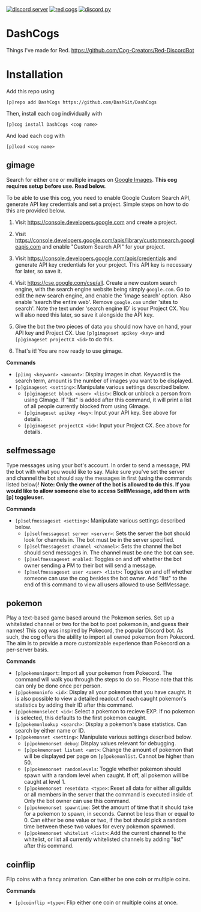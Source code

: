 [![discord server](https://discordapp.com/api/guilds/569601555821756417/embed.png)](https://discord.gg/bYrGzyX)
[![red cogs](https://img.shields.io/badge/Red--DiscordBot-cogs-red.svg)](https://github.com/Cog-Creators/Red-DiscordBot/tree/V3/develop)
[![discord.py](https://img.shields.io/badge/discord-py-blue.svg)](https://github.com/Rapptz/discord.py)

# DashCogs

Things I've made for Red. https://github.com/Cog-Creators/Red-DiscordBot

# Installation

Add this repo using

`[p]repo add DashCogs https://github.com/DashGit/DashCogs`

Then, install each cog individually with

`[p]cog install DashCogs <cog name>`

And load each cog with

`[p]load <cog name>`

## gimage

Search for either one or multiple images on [Google Images](https://images.google.com). **This cog requires setup before use. Read below.**

To be able to use this cog, you need to enable Google Custom Search API, generate API key credentials and set a project. Simple steps on how to do this are provided below.

1) Visit https://console.developers.google.com and create a project.

2) Visit https://console.developers.google.com/apis/library/customsearch.googleapis.com and enable "Custom Search API" for your project.

3) Visit https://console.developers.google.com/apis/credentials and generate API key credentials for your project. This API key is necessary for later, so save it.

4) Visit https://cse.google.com/cse/all. Create a new custom search engine, with the search engine website being simply `google.com`. Go to edit the new search engine, and enable the 'image search' option. Also enable 'search the entire web'. Remove `google.com` under 'sites to search'. Note the text under 'search engine ID' is your Project CX. You will also need this later, so save it alongside the API key.

5) Give the bot the two pieces of data you should now have on hand, your API key and Project CX. Use `[p]gimageset apikey <key>` and `[p]gimageset projectCX <id>` to do this.

6) That's it! You are now ready to use gimage. 

**Commands**
* `[p]img <keyword> <amount>`: Display images in chat. Keyword is the search term, amount is the number of images you want to be displayed. 
* `[p]gimageset <setting>`: Manipulate various settings described below.
  * `[p]gimageset block <user> <list>`: Block or unblock a person from using GImage. If "list" is added after this command, it will print a list of all people currently blocked from using GImage.
  * `[p]gimageset apikey <key>`: Input your API key. See above for details.
  * `[p]gimageset projectCX <id>`: Input your Project CX. See above for details.

## selfmessage

Type messages using your bot's account. In order to send a message, PM the bot with what you would like to say. Make sure you've set the server and channel the bot should say the messages in first (using the commands listed below)!
**Note: Only the owner of the bot is allowed to do this. If you would like to allow someone else to access SelfMessage, add them with [p] toggleuser.**

**Commands**
* `[p]selfmessageset <setting>`: Manipulate various settings described below.
  * `[p]selfmessageset server <server>`: Sets the server the bot should look for channels in. The bot must be in the server specified.
  * `[p]selfmessageset channel <channel>`: Sets the channel the bot should send messages in. The channel must be one the bot can see.
  * `[p]selfmessageset enabled`: Toggles on and off whether the bot owner sending a PM to their bot will send a message.
  * `[p]selfmessageset user <user> <list>`: Toggles on and off whether someone can use the cog besides the bot owner. Add "list" to the end of this command to view all users allowed to use SelfMessage.

## pokemon
  
Play a text-based game based around the Pokemon series. Set up a whitelisted channel or two for the bot to post pokemon in, and guess their names! This cog was inspired by Pokecord, the popular Discord bot. As such, the cog offers the ability to import all owned pokemon from Pokecord. The aim is to provide a more customizable experience than Pokecord on a per-server basis.

**Commands**
* `[p]pokemonimport`: Import all your pokemon from Pokecord. The command will walk you through the steps to do so. Please note that this can only be done once per person.
* `[p]pokemoninfo <id>`: Display all your pokemon that you have caught. It is also possible to view a detailed readout of each caught pokemon's statistics by adding their ID after this command.
* `[p]pokemonselect <id>`: Select a pokemon to recieve EXP. If no pokemon is selected, this defaults to the first pokemon caught.
* `[p]pokemonlookup <search>`: Display a pokemon's base statistics. Can search by either name or ID.
* `[p]pokemonset <setting>`: Manipulate various settings described below.
  * `[p]pokmemonset debug`: Display values relevant for debugging.
  * `[p]pokmemonset listamt <amt>`: Change the amount of pokemon that will be displayed per page on `[p]pokemonlist`. Cannot be higher than 50.
  * `[p]pokmemonset randomlevels`: Toggle whether pokemon should spawn with a random level when caught. If off, all pokemon will be caught at level 1.
  * `[p]pokmemonset resetdata <type>`: Reset all data for either all guilds or all members in the server that the command is executed inside of. Only the bot owner can use this command.
  * `[p]pokmemonset spawntime`: Set the amount of time that it should take for a pokemon to spawn, in seconds. Cannot be less than or equal to 0. Can either be one value or two, if the bot should pick a random time between these two values for every pokemon spawned.
  * `[p]pokmemonset whitelist <list>`: Add the current channel to the whitelist, or list all currently whitelisted channels by adding "list" after this command.

## coinflip

Flip coins with a fancy animation. Can either be one coin or multiple coins.

**Commands**
* `[p]coinflip <type>`: Flip either one coin or multiple coins at once.
